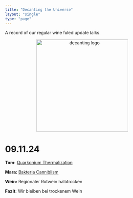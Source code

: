```yaml
---
title: "Decanting the Universe"
layout: "single"
type: "page"
---
```


A record of our regular wine fuled update talks.
<p align="center">
    <img src="../decanting_logo.png" alt="decanting logo" width="300"/>
</p>

# 09.11.24

**Tom:** [Quarkonium Thermalization](../pdfs/DecantingTheUniverse-09.11.24_QuarkoniumThermalization.pdf)

**Mara:** [Bakteria Canniblism]()

**Wein:** Regionaler Rotwein halbtrocken

**Fazit:** Wir bleiben bei trockenem Wein
